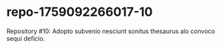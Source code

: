 # repo-1759092266017-10
Repository #10: Adopto subvenio nesciunt sonitus thesaurus alo convoco sequi deficio.
